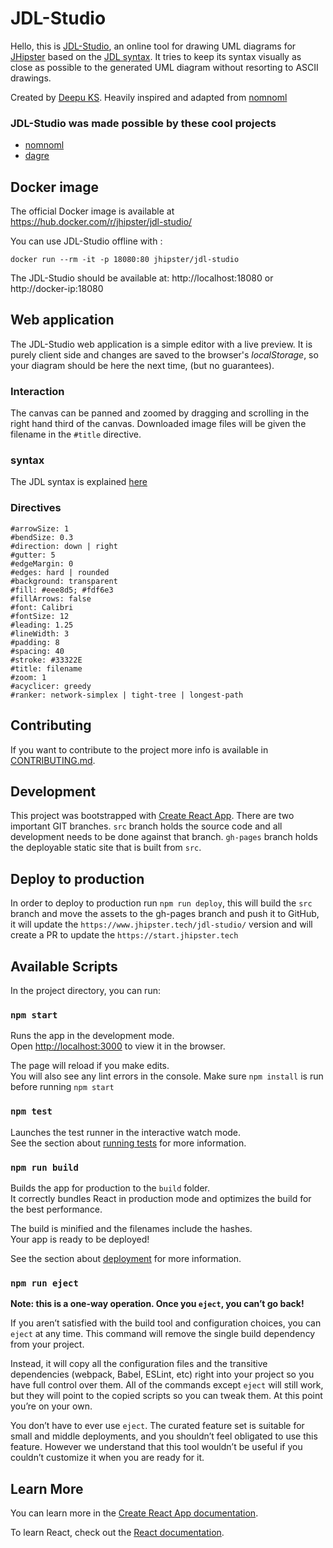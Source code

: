 # JDL-Studio

Hello, this is [JDL-Studio](http://www.jhipster.tech//jdl-studio/), an online tool for drawing UML diagrams for [JHipster](http://www.jhipster.tech/) based on the [JDL syntax](http://www.jhipster.tech//jdl). It tries to keep its syntax visually as close as possible to the generated UML diagram without resorting to ASCII drawings.

Created by [Deepu KS](https://deepu.tech). Heavily inspired and adapted from [nomnoml](https://github.com/skanaar/nomnoml)

### JDL-Studio was made possible by these cool projects

- [nomnoml](https://github.com/skanaar/nomnoml)
- [dagre](https://github.com/cpettitt/dagre)

## Docker image

The official Docker image is available at https://hub.docker.com/r/jhipster/jdl-studio/

You can use JDL-Studio offline with :

```
docker run --rm -it -p 18080:80 jhipster/jdl-studio
```

The JDL-Studio should be available at: http://localhost:18080 or http://docker-ip:18080

## Web application

The JDL-Studio web application is a simple editor with a live preview. It is purely client side and changes are saved to the browser's _localStorage_, so your diagram should be here the next time, (but no guarantees).

### Interaction

The canvas can be panned and zoomed by dragging and scrolling in the right hand third of the canvas. Downloaded image files will be given the filename in the `#title` directive.

### syntax

The JDL syntax is explained [here](http://www.jhipster.tech//jdl)

### Directives

```
#arrowSize: 1
#bendSize: 0.3
#direction: down | right
#gutter: 5
#edgeMargin: 0
#edges: hard | rounded
#background: transparent
#fill: #eee8d5; #fdf6e3
#fillArrows: false
#font: Calibri
#fontSize: 12
#leading: 1.25
#lineWidth: 3
#padding: 8
#spacing: 40
#stroke: #33322E
#title: filename
#zoom: 1
#acyclicer: greedy
#ranker: network-simplex | tight-tree | longest-path
```

## Contributing

If you want to contribute to the project more info is available in [CONTRIBUTING.md](CONTRIBUTING.md).

## Development

This project was bootstrapped with [Create React App](https://github.com/facebook/create-react-app). There are two important GIT branches. `src` branch holds the source code and all development needs to be done against that branch. `gh-pages` branch holds the deployable static site that is built from `src`.

## Deploy to production

In order to deploy to production run `npm run deploy`, this will build the `src` branch and move the assets to the gh-pages branch and push it to GitHub, it will update the `https://www.jhipster.tech/jdl-studio/` version and will create a PR to update the `https://start.jhipster.tech`

## Available Scripts

In the project directory, you can run:

### `npm start`

Runs the app in the development mode.<br />
Open [http://localhost:3000](http://localhost:3000) to view it in the browser.

The page will reload if you make edits.<br />
You will also see any lint errors in the console.
Make sure `npm install` is run before running `npm start`

### `npm test`

Launches the test runner in the interactive watch mode.<br />
See the section about [running tests](https://facebook.github.io/create-react-app/docs/running-tests) for more information.

### `npm run build`

Builds the app for production to the `build` folder.<br />
It correctly bundles React in production mode and optimizes the build for the best performance.

The build is minified and the filenames include the hashes.<br />
Your app is ready to be deployed!

See the section about [deployment](https://facebook.github.io/create-react-app/docs/deployment) for more information.

### `npm run eject`

**Note: this is a one-way operation. Once you `eject`, you can’t go back!**

If you aren’t satisfied with the build tool and configuration choices, you can `eject` at any time. This command will remove the single build dependency from your project.

Instead, it will copy all the configuration files and the transitive dependencies (webpack, Babel, ESLint, etc) right into your project so you have full control over them. All of the commands except `eject` will still work, but they will point to the copied scripts so you can tweak them. At this point you’re on your own.

You don’t have to ever use `eject`. The curated feature set is suitable for small and middle deployments, and you shouldn’t feel obligated to use this feature. However we understand that this tool wouldn’t be useful if you couldn’t customize it when you are ready for it.

## Learn More

You can learn more in the [Create React App documentation](https://facebook.github.io/create-react-app/docs/getting-started).

To learn React, check out the [React documentation](https://reactjs.org/).
